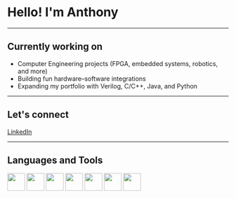 # Hello! I'm Anthony

---

## Currently working on
- Computer Engineering projects (FPGA, embedded systems, robotics, and more)
- Building fun hardware–software integrations
- Expanding my portfolio with Verilog, C/C++, Java, and Python

---

## Let's connect
[LinkedIn](https://www.linkedin.com/in/your-link)  

---

## Languages and Tools
<p>
  <img src="https://cdn.jsdelivr.net/gh/devicons/devicon/icons/c/c-original.svg" width="40"/>
  <img src="https://cdn.jsdelivr.net/gh/devicons/devicon/icons/cplusplus/cplusplus-original.svg" width="40"/>
  <img src="https://cdn.jsdelivr.net/gh/devicons/devicon/icons/java/java-original.svg" width="40"/>
  <img src="https://cdn.jsdelivr.net/gh/devicons/devicon/icons/python/python-original.svg" width="40"/>
  <img src="https://cdn.jsdelivr.net/gh/devicons/devicon/icons/arduino/arduino-original.svg" width="40"/>
  <img src="https://cdn.jsdelivr.net/gh/devicons/devicon/icons/docker/docker-original.svg" width="40"/>
  <img src="https://cdn.jsdelivr.net/gh/devicons/devicon/icons/linux/linux-original.svg" width="40"/>
</p>

